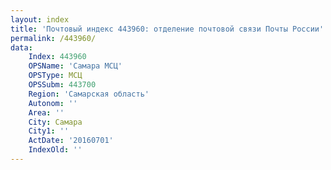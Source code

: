 ```yaml
---
layout: index
title: 'Почтовый индекс 443960: отделение почтовой связи Почты России'
permalink: /443960/
data:
    Index: 443960
    OPSName: 'Самара МСЦ'
    OPSType: МСЦ
    OPSSubm: 443700
    Region: 'Самарская область'
    Autonom: ''
    Area: ''
    City: Самара
    City1: ''
    ActDate: '20160701'
    IndexOld: ''
---
```


